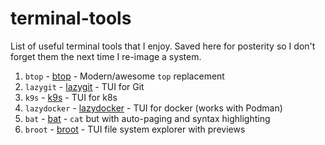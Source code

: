 # terminal-tools
List of useful terminal tools that I enjoy.  Saved here for posterity so I don't forget them the next time I re-image a system.

1.  `btop` - [btop](https://github.com/aristocratos/btop) - Modern/awesome `top` replacement
2.  `lazygit` - [lazygit](https://github.com/jesseduffield/lazygit) - TUI for Git
3.  `k9s` - [k9s](https://github.com/derailed/k9s) - TUI for k8s
4.  `lazydocker` - [lazydocker](https://github.com/jesseduffield/lazydocker) - TUI for docker (works with Podman)
5.  `bat` - [bat](https://github.com/sharkdp/bat) - `cat` but with auto-paging and syntax highlighting
6.  `broot` - [broot](https://github.com/Canop/broot) - TUI file system explorer with previews
